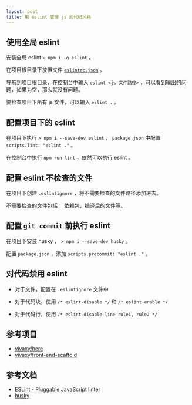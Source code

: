 ```yaml
---
layout: post
title: 用 eslint 管理 js 的代码风格
---
```


## 使用全局 eslint

安装全局 eslint `> npm i -g eslint` 。

在项目根目录下放置文件 [`eslintrc.json`](https://github.com/vivaxy/front-end-scaffold/blob/master/.eslintrc.json) 。

导航到项目根目录，在控制台中输入 `eslint <js 文件路径>` ，可以看到输出的问题，如果为空，那么就没有问题。

要检查项目下所有 js 文件，可以输入 `eslint .` 。

## 配置项目下的 eslint

在项目下执行 `> npm i --save-dev eslint` ， `package.json` 中配置 `scripts.lint: "eslint ."` 。

在控制台中执行 `npm run lint` ，依然可以执行 eslint 。

## 配置 eslint 不检查的文件

在项目下创建 `.eslintignore` ，将不需要检查的文件路径添加进去。

不需要检查的文件包括： 依赖包，编译后的文件等。

## 配置 `git commit` 前执行 eslint

在项目下安装 husky ， `> npm i --save-dev husky` 。

配置 `package.json` ，添加 `scripts.precommit: "eslint ."` 。

## 对代码禁用 eslint

- 对于文件，配置在 `.eslintignore` 文件中

- 对于代码块，使用 `/* eslint-disable */` 和 `/* eslint-enable */`

- 对于代码行，使用 `/* eslint-disable-line rule1, rule2 */`

## 参考项目

- [vivaxy/here](https://github.com/vivaxy/here)
- [vivaxy/front-end-scaffold](https://github.com/vivaxy/front-end-scaffold)

## 参考文档

- [ESLint - Pluggable JavaScript linter](http://eslint.org/)
- [husky](https://www.npmjs.com/package/husky)
